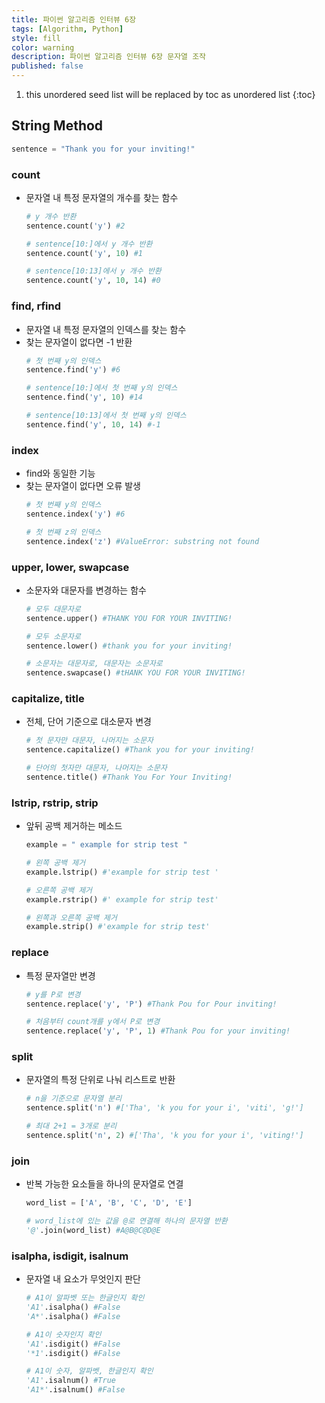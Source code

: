 ```yaml
---
title: 파이썬 알고리즘 인터뷰 6장
tags: [Algorithm, Python]
style: fill
color: warning
description: 파이썬 알고리즘 인터뷰 6장 문자열 조작
published: false
---
```


1. this unordered seed list will be replaced by toc as unordered list
{:toc}

## String Method
```python
sentence = "Thank you for your inviting!"
```

### count
- 문자열 내 특정 문자열의 개수를 찾는 함수
  ```python
  # y 개수 반환
  sentence.count('y') #2

  # sentence[10:]에서 y 개수 반환
  sentence.count('y', 10) #1

  # sentence[10:13]에서 y 개수 반환
  sentence.count('y', 10, 14) #0
  ```

### find, rfind
- 문자열 내 특정 문자열의 인덱스를 찾는 함수
- 찾는 문자열이 없다면 -1 반환
  ```python
  # 첫 번째 y의 인덱스
  sentence.find('y') #6

  # sentence[10:]에서 첫 번째 y의 인덱스
  sentence.find('y', 10) #14

  # sentence[10:13]에서 첫 번째 y의 인덱스
  sentence.find('y', 10, 14) #-1
  ```

### index
- find와 동일한 기능
- 찾는 문자열이 없다면 오류 발생
  ```python
  # 첫 번째 y의 인덱스
  sentence.index('y') #6

  # 첫 번째 z의 인덱스
  sentence.index('z') #ValueError: substring not found
  ```

### upper, lower, swapcase
- 소문자와 대문자를 변경하는 함수
  ```python
  # 모두 대문자로
  sentence.upper() #THANK YOU FOR YOUR INVITING!

  # 모두 소문자로
  sentence.lower() #thank you for your inviting!

  # 소문자는 대문자로, 대문자는 소문자로
  sentence.swapcase() #tHANK YOU FOR YOUR INVITING!
  ```

### capitalize, title
- 전체, 단어 기준으로 대소문자 변경
  ```python
  # 첫 문자만 대문자, 나머지는 소문자
  sentence.capitalize() #Thank you for your inviting!

  # 단어의 첫자만 대문자, 나머지는 소문자
  sentence.title() #Thank You For Your Inviting!
  ```

### lstrip, rstrip, strip
- 앞뒤 공백 제거하는 메소드
  ```python
  example = " example for strip test "

  # 왼쪽 공백 제거
  example.lstrip() #'example for strip test '

  # 오른쪽 공백 제거
  example.rstrip() #' example for strip test'

  # 왼쪽과 오른쪽 공백 제거
  example.strip() #'example for strip test'
  ```

### replace
- 특정 문자열만 변경
  ```python
  # y를 P로 변경
  sentence.replace('y', 'P') #Thank Pou for Pour inviting!

  # 처음부터 count개를 y에서 P로 변경
  sentence.replace('y', 'P', 1) #Thank Pou for your inviting!
  ```

### split
- 문자열의 특정 단위로 나눠 리스트로 반환
  ```python
  # n을 기준으로 문자열 분리
  sentence.split('n') #['Tha', 'k you for your i', 'viti', 'g!']

  # 최대 2+1 = 3개로 분리
  sentence.split('n', 2) #['Tha', 'k you for your i', 'viting!']
  ```

### join
- 반복 가능한 요소들을 하나의 문자열로 연결
  ```python
  word_list = ['A', 'B', 'C', 'D', 'E']

  # word_list에 있는 값을 @로 연결해 하나의 문자열 반환
  '@'.join(word_list) #A@B@C@D@E
  ```

### isalpha, isdigit, isalnum
- 문자열 내 요소가 무엇인지 판단
  ```python
  # A1이 알파벳 또는 한글인지 확인
  'A1'.isalpha() #False
  'A*'.isalpha() #False

  # A1이 숫자인지 확인
  'A1'.isdigit() #False
  '*1'.isdigit() #False

  # A1이 숫자, 알파벳, 한글인지 확인
  'A1'.isalnum() #True
  'A1*'.isalnum() #False
  ```
